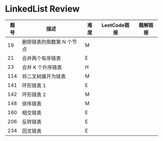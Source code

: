 # LinkedList Review



| 题号 | 描述                      | 难度 | LeetCode链接 | 题解链接 |
| ---- | ------------------------- | ---- | ------------ | -------- |
| 19   | 删除链表的倒数第 N 个节点 | M    |              |          |
| 21   | 合并两个有序链表          | E    |              |          |
| 23   | 合并 K 个升序链表         | H    |              |          |
| 114  | 将二叉树展开为链表        | M    |              |          |
| 141  | 环形链表 1                | E    |              |          |
| 142  | 环形链表 2                | M    |              |          |
| 148  | 排序链表                  | M    |              |          |
| 160  | 相交链表                  | E    |              |          |
| 206  | 反转链表                  | E    |              |          |
| 234  | 回文链表                  | E    |              |          |

